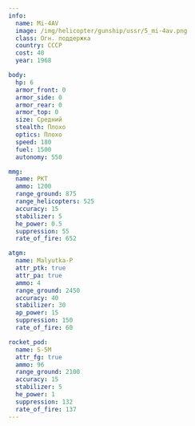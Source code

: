 ```yaml
---
info:
  name: Mi-4AV
  image: /img/helicopter/gunship/ussr/5_mi-4av.png
  class: Огн. поддержка
  country: СССР
  cost: 40
  year: 1968

body:
  hp: 6
  armor_front: 0
  armor_side: 0
  armor_rear: 0
  armor_top: 0
  size: Средний
  stealth: Плохо
  optics: Плохо
  speed: 180
  fuel: 1500
  autonomy: 550

mmg:
  name: PKT
  ammo: 1200
  range_ground: 875
  range_helicopters: 525
  accuracy: 15
  stabilizer: 5
  he_power: 0.5
  suppression: 55
  rate_of_fire: 652

atgm:
  name: Malyutka-P
  attr_ptk: true
  attr_pa: true
  ammo: 4
  range_ground: 2450
  accuracy: 40
  stabilizer: 30
  ap_power: 15
  suppression: 150
  rate_of_fire: 60

rocket_pod:
  name: S-5M
  attr_fg: true
  ammo: 96
  range_ground: 2100
  accuracy: 15
  stabilizer: 5
  he_power: 1
  suppression: 132
  rate_of_fire: 137
---
```

